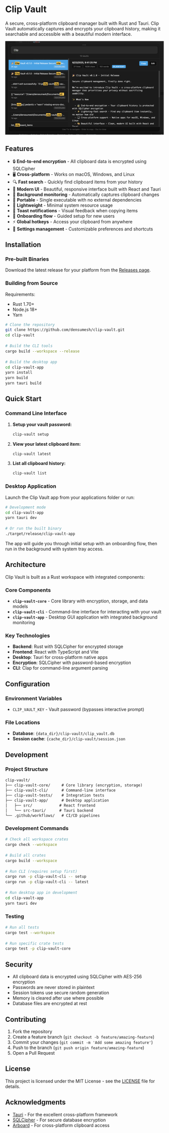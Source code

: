 # Clip Vault

A secure, cross-platform clipboard manager built with Rust and Tauri. Clip Vault automatically captures and encrypts your clipboard history, making it searchable and accessible with a beautiful modern interface.

![image.png](images/main-image.png)

## Features

- 🔒 **End-to-end encryption** - All clipboard data is encrypted using SQLCipher
- 🖥️ **Cross-platform** - Works on macOS, Windows, and Linux
- 🔍 **Fast search** - Quickly find clipboard items from your history
- 🎨 **Modern UI** - Beautiful, responsive interface built with React and Tauri
- 🔄 **Background monitoring** - Automatically captures clipboard changes
- 📱 **Portable** - Single executable with no external dependencies
- 🚀 **Lightweight** - Minimal system resource usage
- 🎯 **Toast notifications** - Visual feedback when copying items
- 🚀 **Onboarding flow** - Guided setup for new users
- ⚡ **Global hotkeys** - Access your clipboard from anywhere
- 🔧 **Settings management** - Customizable preferences and shortcuts

## Installation

### Pre-built Binaries

Download the latest release for your platform from the [Releases page](https://github.com/densumesh/clip-vault/releases).

### Building from Source

Requirements:
- Rust 1.70+
- Node.js 18+
- Yarn

```bash
# Clone the repository
git clone https://github.com/densumesh/clip-vault.git
cd clip-vault

# Build the CLI tools
cargo build --workspace --release

# Build the desktop app
cd clip-vault-app
yarn install
yarn build
yarn tauri build
```

## Quick Start

### Command Line Interface

1. **Setup your vault password:**
   ```bash
   clip-vault setup
   ```

2. **View your latest clipboard item:**
   ```bash
   clip-vault latest
   ```

3. **List all clipboard history:**
   ```bash
   clip-vault list
   ```

### Desktop Application

Launch the Clip Vault app from your applications folder or run:
```bash
# Development mode
cd clip-vault-app
yarn tauri dev

# Or run the built binary
./target/release/clip-vault-app
```

The app will guide you through initial setup with an onboarding flow, then run in the background with system tray access.

## Architecture

Clip Vault is built as a Rust workspace with integrated components:

### Core Components

- **`clip-vault-core`** - Core library with encryption, storage, and data models
- **`clip-vault-cli`** - Command-line interface for interacting with your vault
- **`clip-vault-app`** - Desktop GUI application with integrated background monitoring

### Key Technologies

- **Backend**: Rust with SQLCipher for encrypted storage
- **Frontend**: React with TypeScript and Vite
- **Desktop**: Tauri for cross-platform native apps
- **Encryption**: SQLCipher with password-based encryption
- **CLI**: Clap for command-line argument parsing

## Configuration

### Environment Variables

- `CLIP_VAULT_KEY` - Vault password (bypasses interactive prompt)

### File Locations

- **Database**: `{data_dir}/clip-vault/clip_vault.db`
- **Session cache**: `{cache_dir}/clip-vault/session.json`

## Development

### Project Structure

```
clip-vault/
├── clip-vault-core/     # Core library (encryption, storage)
├── clip-vault-cli/      # Command-line interface
├── clip-vault-tests/    # Integration tests
├── clip-vault-app/      # Desktop application
│   ├── src/            # React frontend
│   └── src-tauri/      # Tauri backend
└── .github/workflows/   # CI/CD pipelines
```

### Development Commands

```bash
# Check all workspace crates
cargo check --workspace

# Build all crates
cargo build --workspace

# Run CLI (requires setup first)
cargo run -p clip-vault-cli -- setup
cargo run -p clip-vault-cli -- latest

# Run desktop app in development
cd clip-vault-app
yarn tauri dev
```

### Testing

```bash
# Run all tests
cargo test --workspace

# Run specific crate tests
cargo test -p clip-vault-core
```

## Security

- All clipboard data is encrypted using SQLCipher with AES-256 encryption
- Passwords are never stored in plaintext
- Session tokens use secure random generation
- Memory is cleared after use where possible
- Database files are encrypted at rest

## Contributing

1. Fork the repository
2. Create a feature branch (`git checkout -b feature/amazing-feature`)
3. Commit your changes (`git commit -m 'Add some amazing feature'`)
4. Push to the branch (`git push origin feature/amazing-feature`)
5. Open a Pull Request

## License

This project is licensed under the MIT License - see the [LICENSE](LICENSE) file for details.

## Acknowledgments

- [Tauri](https://tauri.app/) - For the excellent cross-platform framework
- [SQLCipher](https://www.zetetic.net/sqlcipher/) - For secure database encryption
- [Arboard](https://github.com/1Password/arboard) - For cross-platform clipboard access